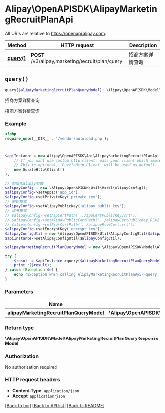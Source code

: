 # Alipay\OpenAPISDK\AlipayMarketingRecruitPlanApi

All URIs are relative to https://openapi.alipay.com.

Method | HTTP request | Description
------------- | ------------- | -------------
[**query()**](AlipayMarketingRecruitPlanApi.md#query) | **POST** /v3/alipay/marketing/recruit/plan/query | 招商方案详情查询


## `query()`

```php
query($alipayMarketingRecruitPlanQueryModel): \Alipay\OpenAPISDK\Model\AlipayMarketingRecruitPlanQueryResponseModel
```

招商方案详情查询

招商方案详情查询

### Example

```php
<?php
require_once(__DIR__ . '/vendor/autoload.php');



$apiInstance = new Alipay\OpenAPISDK\Api\AlipayMarketingRecruitPlanApi(
    // If you want use custom http client, pass your client which implements `GuzzleHttp\ClientInterface`.
    // This is optional, `GuzzleHttp\Client` will be used as default.
    new GuzzleHttp\Client()
);

// 初始化alipay参数
$alipayConfig = new \Alipay\OpenAPISDK\Util\Model\AlipayConfig();
$alipayConfig->setAppId('app_id');
$alipayConfig->setPrivateKey('private_key');
// 密钥模式
$alipayConfig->setAlipayPublicKey('alipay_public_key');
// 证书模式
// $alipayConfig->setAppCertPath('../appCertPublicKey.crt');
// $alipayConfig->setAlipayPublicCertPath('../alipayCertPublicKey_RSA2.crt');
// $alipayConfig->setRootCertPath('../alipayRootCert.crt');
$alipayConfig->setEncryptKey('encrypt_key');
$alipayConfigUtil = new \Alipay\OpenAPISDK\Util\AlipayConfigUtil($alipayConfig);
$apiInstance->setAlipayConfigUtil($alipayConfigUtil);

$alipayMarketingRecruitPlanQueryModel = new \Alipay\OpenAPISDK\Model\AlipayMarketingRecruitPlanQueryModel(); // \Alipay\OpenAPISDK\Model\AlipayMarketingRecruitPlanQueryModel

try {
    $result = $apiInstance->query($alipayMarketingRecruitPlanQueryModel);
    print_r($result);
} catch (Exception $e) {
    echo 'Exception when calling AlipayMarketingRecruitPlanApi->query: ', $e->getMessage(), PHP_EOL;
}
```

### Parameters

Name | Type | Description  | Notes
------------- | ------------- | ------------- | -------------
 **alipayMarketingRecruitPlanQueryModel** | **\Alipay\OpenAPISDK\Model\AlipayMarketingRecruitPlanQueryModel**|  | [optional]

### Return type

**\Alipay\OpenAPISDK\Model\AlipayMarketingRecruitPlanQueryResponseModel**

### Authorization

No authorization required

### HTTP request headers

- **Content-Type**: `application/json`
- **Accept**: `application/json`

[[Back to top]](#) [[Back to API list]](../../README.md#api-endpoints)
[[Back to README]](../../README.md)
